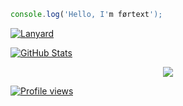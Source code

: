 ```javascript
console.log('Hello, I'm førtext');
```

[![Lanyard](https://lanyard.cnrad.dev/api/1222867645238345799)](https://fortextdev.xyz)

[![GitHub Stats](https://awesome-github-stats.azurewebsites.net/user-stats/fortextexe?cardType=github&theme=github-dark&showIcons=false&preferLogin=false&Border=DD272700&Ring=ffffff&Title=ffffff&Background=DD272700)](https://fortextdev.xyz)

<div align="center">
  <a href="https://fortextdev.xyz">
    <img src="https://readme-typing-svg.demolab.com?font=Fira+Code&pause=1000&color=F7F7F7&background=FF000000&center=true&width=435&lines=Full-Stack+Developer;f%C3%B8rtext" />
  </a>
</div>

[![Profile views](https://komarev.com/ghpvc/?username=fortextexe&label=Profile%20views&color=0e75b6&style=flat)](https://fortextdev.xyz)
